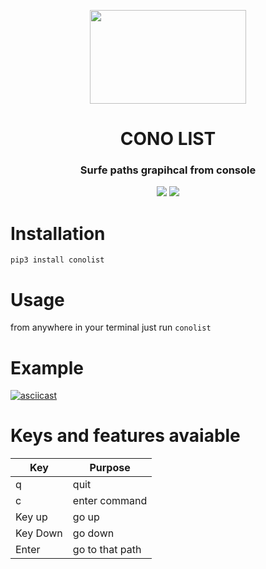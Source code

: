 <p align="center">
<img src="https://image.flaticon.com/icons/svg/2948/2948063.svg" height="150" width="250" />  
</p>
<h1 align="center">CONO LIST</h1>
<h3 align="center">Surfe paths grapihcal from console</h3>
<p align="center">
  <img src="https://img.shields.io/pypi/v/conolist"/>
  <img src="https://img.shields.io/github/issues/E-RROR/conolist"/>
</p>

# Installation
```
pip3 install conolist
```

# Usage
from anywhere in your terminal just run `conolist`

# Example
[![asciicast](https://asciinema.org/a/345407.svg)](https://asciinema.org/a/345407)

# Keys and features avaiable
| Key | Purpose|
| --- | --- |
| q | quit |
| c  | enter command |
| Key up | go up |
| Key Down  | go down |
| Enter | go to that path |
